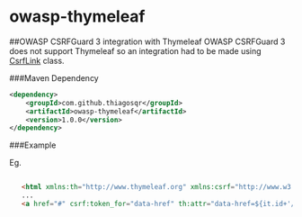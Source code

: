 # owasp-thymeleaf

##OWASP CSRFGuard 3 integration with Thymeleaf
 OWASP CSRFGuard 3 does not support Thymeleaf so an integration had to be made using [CsrfLink](https://github.com/thiagosqr/app-seed/blob/master/app-web/src/main/java/com/github/thiagosqr/conf/security/CsrfLink.java) class. 
 
 
###Maven Dependency
 ```xml
 <dependency>
     <groupId>com.github.thiagosqr</groupId>
     <artifactId>owasp-thymeleaf</artifactId>
     <version>1.0.0</version>
 </dependency>
 ```
 
###Example
 
 Eg. 
 ```html

    <html xmlns:th="http://www.thymeleaf.org" xmlns:csrf="http://www.w3.org/1999/xhtml">
    ...     
    <a href="#" csrf:token_for="data-href" th:attr="data-href=${it.id+'/delete'}" data-th-text="#{delete.button.label}" class="btn btn-outline btn-danger" data-toggle="modal" data-target="#confirm-delete">delete</a>
 ```
